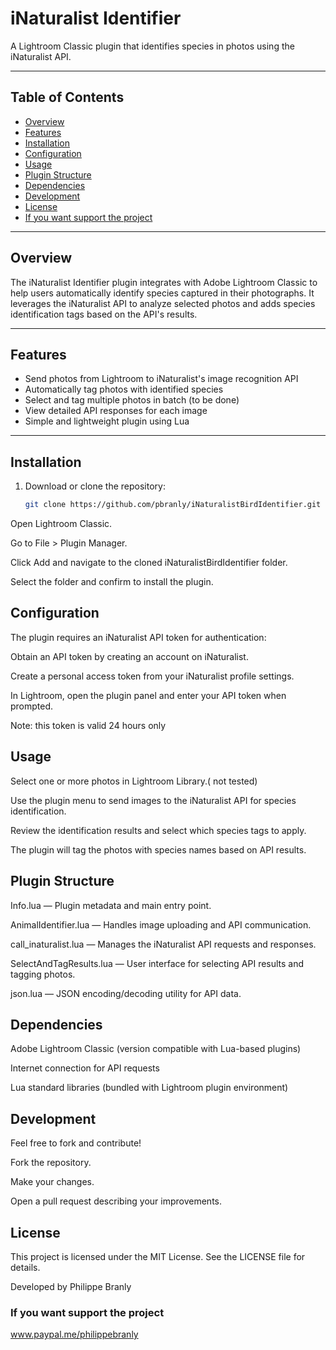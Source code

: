 # iNaturalist Identifier

A Lightroom Classic plugin that identifies species in photos using the iNaturalist API.

---

## Table of Contents

- [Overview](#overview)  
- [Features](#features)  
- [Installation](#installation)  
- [Configuration](#configuration)  
- [Usage](#usage)  
- [Plugin Structure](#plugin-structure)  
- [Dependencies](#dependencies)  
- [Development](#development)  
- [License](#license)
- [If you want support the project](#If-you-want-support-the-project)

---

## Overview

The iNaturalist Identifier plugin integrates with Adobe Lightroom Classic to help users automatically identify species captured in their photographs. It leverages the iNaturalist API to analyze selected photos and adds species identification tags based on the API's results.

---

## Features

- Send photos from Lightroom to iNaturalist's image recognition API  
- Automatically tag photos with identified species  
- Select and tag multiple photos in batch (to be done) 
- View detailed API responses for each image  
- Simple and lightweight plugin using Lua

---

## Installation

1. Download or clone the repository:  
   ```bash
   git clone https://github.com/pbranly/iNaturalistBirdIdentifier.git
Open Lightroom Classic.

Go to File > Plugin Manager.

Click Add and navigate to the cloned iNaturalistBirdIdentifier folder.

Select the folder and confirm to install the plugin.

## Configuration

The plugin requires an iNaturalist API token for authentication:

Obtain an API token by creating an account on iNaturalist.

Create a personal access token from your iNaturalist profile settings.

In Lightroom, open the plugin panel and enter your API token when prompted.

Note: this token is valid 24 hours only

## Usage

Select one or more photos in Lightroom Library.( not tested)

Use the plugin menu to send images to the iNaturalist API for species identification.

Review the identification results and select which species tags to apply.

The plugin will tag the photos with species names based on API results.

## Plugin Structure

Info.lua — Plugin metadata and main entry point.

AnimalIdentifier.lua — Handles image uploading and API communication.

call_inaturalist.lua — Manages the iNaturalist API requests and responses.

SelectAndTagResults.lua — User interface for selecting API results and tagging photos.

json.lua — JSON encoding/decoding utility for API data.

## Dependencies

Adobe Lightroom Classic (version compatible with Lua-based plugins)

Internet connection for API requests

Lua standard libraries (bundled with Lightroom plugin environment)

## Development

Feel free to fork and contribute!

Fork the repository.

Make your changes.

Open a pull request describing your improvements.

## License

This project is licensed under the MIT License. See the LICENSE file for details.

Developed by Philippe Branly

### If you want support the project

www.paypal.me/philippebranly



